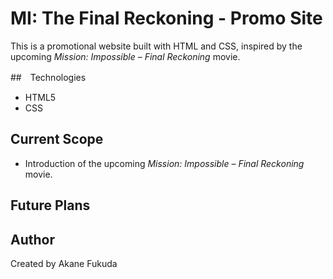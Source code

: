 # MI: The Final Reckoning - Promo Site

This is a promotional website built with HTML and CSS, inspired by the upcoming *Mission: Impossible – Final Reckoning* movie.

##　Technologies
- HTML5
- CSS

## Current Scope
- Introduction of the upcoming *Mission: Impossible – Final Reckoning* movie.

## Future Plans

## Author
Created by Akane Fukuda